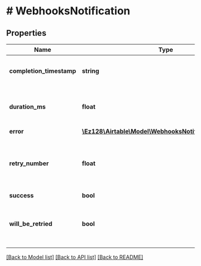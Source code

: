 # # WebhooksNotification

## Properties

Name | Type | Description | Notes
------------ | ------------- | ------------- | -------------
**completion_timestamp** | **string** | The time of the most recent notification. |
**duration_ms** | **float** | The roundtrip duration of the network call. |
**error** | [**\Ez128\Airtable\Model\WebhooksNotificationAnyOfError**](WebhooksNotificationAnyOfError.md) |  |
**retry_number** | **float** | The number of times the notification was retried. (0 &#x3D; first try) |
**success** | **bool** |  |
**will_be_retried** | **bool** | Whether or not Airtable will attempt to deliver a notification again. |

[[Back to Model list]](../../README.md#models) [[Back to API list]](../../README.md#endpoints) [[Back to README]](../../README.md)
